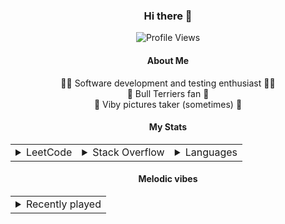 <div align="center">

### Hi there 👋

![Profile Views](https://komarev.com/ghpvc/?username=daverbk&color=lightgrey)

#### About Me

👨‍💻 Software development and testing enthusiast 👨‍💻  
🐶 Bull Terriers fan 🐶  
📸 Viby pictures taker (sometimes) 📸

#### My Stats

<table align="center">
    <tr>
        <td>
            <details><summary>LeetCode</summary>
                <p align="center">
                    <a href="https://leetcode.com/daverbk/">
                        <img src="https://leetcard.jacoblin.cool/daverbk?theme=dark&font=Baloo%20Thambi%202&border=2&border_radius=7"
                             alt="daverbk LeetCode statistics">
                    </a>
                </p>
            </details>
        </td>
        <td>
            <details><summary>Stack Overflow</summary>
                <p align="center">
                    <img src="https://github-readme-stackoverflow.vercel.app/?userID=19328358&theme=dark"
                         alt="daverbk Stack Overflow">
                </p>
            </details>
        </td>
        <td>
            <details><summary>Languages</summary>
                <p align="center">
                    <img src="https://github-readme-stats.vercel.app/api/top-langs/?username=daverbk&theme=dark&langs_count=5&bg_color=101010&layout=compact&border_color=3B3B3B&text_color=CCCCCC&hide_title=true"
                         alt="daverbk GitHub language statistics">
                </p>
            </details>
        </td>
    </tr>
</table>

#### Melodic vibes

<table align="center">
    <tr>
        <td>
            <details><summary>Recently played</summary>
                <p align="center">
                    <img alt="daverbk sporify recently played song"
                         src="https://spotify-github-profile.kittinanx.com/api/view?uid=wi1c1ih20uab1fx1qdculgcln&cover_image=true&theme=compact&show_offline=false&background_color=121212&interchange=false"/>
                </p>
            </details>
        </td>
    </tr>
</table>

</div>
